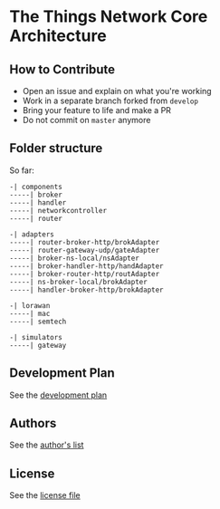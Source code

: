 The Things Network Core Architecture
====================================

## How to Contribute

- Open an issue and explain on what you're working
- Work in a separate branch forked from `develop`
- Bring your feature to life and make a PR
- Do not commit on `master` anymore

## Folder structure

So far: 
```
-| components
-----| broker
-----| handler
-----| networkcontroller
-----| router

-| adapters
-----| router-broker-http/brokAdapter
-----| router-gateway-udp/gateAdapter
-----| broker-ns-local/nsAdapter
-----| broker-handler-http/handAdapter
-----| broker-router-http/routAdapter
-----| ns-broker-local/brokAdapter
-----| handler-broker-http/brokAdapter

-| lorawan
-----| mac
-----| semtech

-| simulators
-----| gateway
```

## Development Plan

See the [development plan](DEVELOPMENT_PLAN.md)

## Authors

See the [author's list](AUTHORS)

## License

See the [license file](LICENSE)
